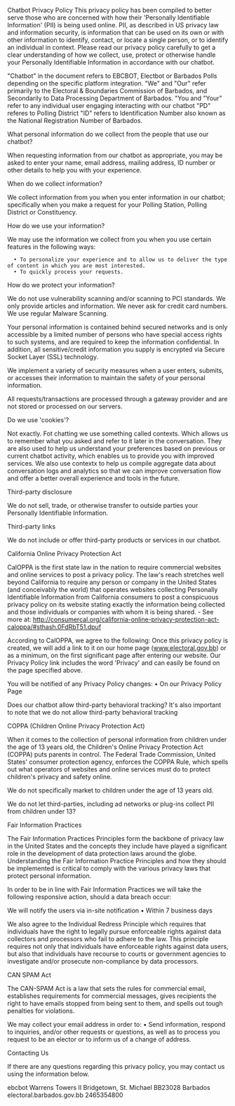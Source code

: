 Chatbot Privacy Policy
This privacy policy has been compiled to better serve those who are concerned with how their 'Personally Identifiable Information' (PII) is being used online. PII, as described in US privacy law and information security, is information that can be used on its own or with other information to identify, contact, or locate a single person, or to identify an individual in context. Please read our privacy policy carefully to get a clear understanding of how we collect, use, protect or otherwise handle your Personally Identifiable Information in accordance with our chatbot.

"Chatbot" in the document refers to EBCBOT, Electbot or Barbados Polls depending on the specific platform integration. 
"We" and "Our" refer primarily to the Electoral & Boundaries Commission of Barbados, and Secondarily to Data Processing Department of Barbados.
"You and "Your" refer to any individual user engaging interacting with our chatbot
"PD" referes to Polling District
"ID" refers to Identification Number also known as the National Registration Number of Barbados.

What personal information do we collect from the people that use our chatbot?

When requesting information from our chatbot as appropriate, you may be asked to enter your name, email address, mailing address, ID number or other details to help you with your experience.

When do we collect information?

We collect information from you when you enter information in our chatbot; specifically when you make a request for your Polling Station, Polling District or Constituency.

How do we use your information?

We may use the information we collect from you when you use certain features in the following ways:

      • To personalize your experience and to allow us to deliver the type of content in which you are most interested.
      • To quickly process your requests.

How do we protect your information?

We do not use vulnerability scanning and/or scanning to PCI standards.
We only provide articles and information. We never ask for credit card numbers.
We use regular Malware Scanning.

Your personal information is contained behind secured networks and is only accessible by a limited number of persons who have special access rights to such systems, and are required to keep the information confidential. In addition, all sensitive/credit information you supply is encrypted via Secure Socket Layer (SSL) technology.

We implement a variety of security measures when a user enters, submits, or accesses their information to maintain the safety of your personal information.

All requests/transactions are processed through a gateway provider and are not stored or processed on our servers.

Do we use 'cookies'?

Not exactly. Fot chatting we use something called contexts. Which allows us to remember what you asked and refer to it later in the conversation. They are also used to help us understand your preferences based on previous or current chatbot activity, which enables us to provide you with improved services. We also use contextx to help us compile aggregate data about conversation logs and analytics so that we can improve conversation flow and offer a better overall experience and tools in the future.

Third-party disclosure

We do not sell, trade, or otherwise transfer to outside parties your Personally Identifiable Information.

Third-party links

We do not include or offer third-party products or services in our chatbot.

California Online Privacy Protection Act

CalOPPA is the first state law in the nation to require commercial websites and online services to post a privacy policy. The law's reach stretches well beyond California to require any person or company in the United States (and conceivably the world) that operates websites collecting Personally Identifiable Information from California consumers to post a conspicuous privacy policy on its website stating exactly the information being collected and those individuals or companies with whom it is being shared. - See more at: http://consumercal.org/california-online-privacy-protection-act-caloppa/#sthash.0FdRbT51.dpuf

According to CalOPPA, we agree to the following:
Once this privacy policy is created, we will add a link to it on our home page (www.electoral.gov.bb) or as a minimum, on the first significant page after entering our website.
Our Privacy Policy link includes the word 'Privacy' and can easily be found on the page specified above.

You will be notified of any Privacy Policy changes:
      • On our Privacy Policy Page

Does our chatbot allow third-party behavioral tracking?
It's also important to note that we do not allow third-party behavioral tracking

COPPA (Children Online Privacy Protection Act)

When it comes to the collection of personal information from children under the age of 13 years old, the Children's Online Privacy Protection Act (COPPA) puts parents in control. The Federal Trade Commission, United States' consumer protection agency, enforces the COPPA Rule, which spells out what operators of websites and online services must do to protect children's privacy and safety online.

We do not specifically market to children under the age of 13 years old.

We do not let third-parties, including ad networks or plug-ins collect PII from children under 13?

Fair Information Practices

The Fair Information Practices Principles form the backbone of privacy law in the United States and the concepts they include have played a significant role in the development of data protection laws around the globe. Understanding the Fair Information Practice Principles and how they should be implemented is critical to comply with the various privacy laws that protect personal information.

In order to be in line with Fair Information Practices we will take the following responsive action, should a data breach occur:

We will notify the users via in-site notification
      • Within 7 business days

We also agree to the Individual Redress Principle which requires that individuals have the right to legally pursue enforceable rights against data collectors and processors who fail to adhere to the law. This principle requires not only that individuals have enforceable rights against data users, but also that individuals have recourse to courts or government agencies to investigate and/or prosecute non-compliance by data processors.

CAN SPAM Act

The CAN-SPAM Act is a law that sets the rules for commercial email, establishes requirements for commercial messages, gives recipients the right to have emails stopped from being sent to them, and spells out tough penalties for violations.

We may collect your email address in order to:
      • Send information, respond to inquiries, and/or other requests or questions, as well as to process you request to be an elector or to inform us of a change of address.


Contacting Us

If there are any questions regarding this privacy policy, you may contact us using the information below.

ebcbot
Warrens Towers II
Bridgetown, St. Michael BB23028
Barbados
electoral.barbados.gov.bb
2465354800
